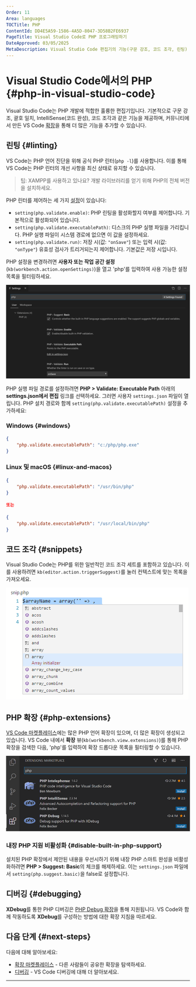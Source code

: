 ```yaml
---
Order: 11
Area: languages
TOCTitle: PHP
ContentId: DD4E5A59-1586-4A5D-8047-3D58B2FE6937
PageTitle: Visual Studio Code로 PHP 프로그래밍하기
DateApproved: 03/05/2025
MetaDescription: Visual Studio Code 편집기의 기능(구문 강조, 코드 조각, 린팅) 및 PHP용 확장에 대해 알아보세요.
---
```

# Visual Studio Code에서의 PHP {#php-in-visual-studio-code}

Visual Studio Code는 PHP 개발에 적합한 훌륭한 편집기입니다. 기본적으로 구문 강조, 괄호 일치, IntelliSense(코드 완성), 코드 조각과 같은 기능을 제공하며, 커뮤니티에서 만든 VS Code [확장](/docs/editor/extension-marketplace.md)을 통해 더 많은 기능을 추가할 수 있습니다.

## 린팅 {#linting}

VS Code는 PHP 언어 진단을 위해 공식 PHP 린터(`php -l`)를 사용합니다. 이를 통해 VS Code는 PHP 린터의 개선 사항을 최신 상태로 유지할 수 있습니다.

> 팁: XAMPP를 사용하고 있나요? 개발 라이브러리를 얻기 위해 PHP의 전체 버전을 설치하세요.

PHP 린터를 제어하는 세 가지 [설정](/docs/editor/settings.md)이 있습니다:

* `setting(php.validate.enable)`: PHP 린팅을 활성화할지 여부를 제어합니다. 기본적으로 활성화되어 있습니다.
* `setting(php.validate.executablePath)`: 디스크의 PHP 실행 파일을 가리킵니다. PHP 실행 파일이 시스템 경로에 없으면 이 값을 설정하세요.
* `setting(php.validate.run)`: 저장 시(값: `"onSave"`) 또는 입력 시(값: `"onType"`) 유효성 검사가 트리거되는지 제어합니다. 기본값은 저장 시입니다.

PHP 설정을 변경하려면 **사용자 또는 작업 공간 설정**(`kb(workbench.action.openSettings)`)을 열고 'php'를 입력하여 사용 가능한 설정 목록을 필터링하세요.

![PHP 설정 표시](images/php/php-settings.png)

PHP 실행 파일 경로를 설정하려면 **PHP > Validate: Executable Path** 아래의 **settings.json에서 편집** 링크를 선택하세요. 그러면 사용자 `settings.json` 파일이 열립니다. PHP 설치 경로와 함께 `setting(php.validate.executablePath)` 설정을 추가하세요:

### Windows {#windows}

```json
{
    "php.validate.executablePath": "c:/php/php.exe"
}
```

### Linux 및 macOS {#linux-and-macos}

```json
{
    "php.validate.executablePath": "/usr/bin/php"
}

또는

{
    "php.validate.executablePath": "/usr/local/bin/php"
}
```

## 코드 조각 {#snippets}

Visual Studio Code는 PHP를 위한 일반적인 코드 조각 세트를 포함하고 있습니다. 이를 사용하려면 `kb(editor.action.triggerSuggest)`를 눌러 컨텍스트에 맞는 목록을 가져오세요.

![PHP 코드 조각](images/php/php-snippets.png)

## PHP 확장 {#php-extensions}

[VS Code 마켓플레이스](https://marketplace.visualstudio.com/VSCode)에는 많은 PHP 언어 확장이 있으며, 더 많은 확장이 생성되고 있습니다. VS Code 내에서 **확장** 뷰(`kb(workbench.view.extensions)`)를 통해 PHP 확장을 검색한 다음, 'php'를 입력하여 확장 드롭다운 목록을 필터링할 수 있습니다.

![확장 뷰에서 PHP 검색](images/php/category-php.png)

### 내장 PHP 지원 비활성화 {#disable-built-in-php-support}

설치된 PHP 확장에서 제안된 내용을 우선시하기 위해 내장 PHP 스마트 완성을 비활성화하려면 **PHP > Suggest: Basic**의 체크를 해제하세요. 이는 `settings.json` 파일에서 `setting(php.suggest.basic)`을 false로 설정합니다.

## 디버깅 {#debugging}

**XDebug**를 통한 PHP 디버깅은 [PHP Debug 확장](https://marketplace.visualstudio.com/items?itemName=xdebug.php-debug)을 통해 지원됩니다. VS Code와 함께 작동하도록 **XDebug**를 구성하는 방법에 대한 확장 지침을 따르세요.

## 다음 단계 {#next-steps}

다음에 대해 알아보세요:

* [확장 마켓플레이스](/docs/editor/extension-marketplace.md) - 다른 사람들이 공유한 확장을 탐색하세요.
* [디버깅](/docs/editor/debugging.md) - VS Code 디버깅에 대해 더 알아보세요.
---